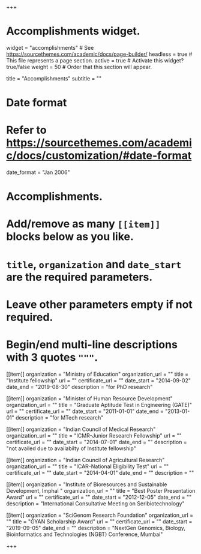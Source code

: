 +++
# Accomplishments widget.
widget = "accomplishments"  # See https://sourcethemes.com/academic/docs/page-builder/
headless = true  # This file represents a page section.
active = true  # Activate this widget? true/false
weight = 50  # Order that this section will appear.

title = "Accomplish&shy;ments"
subtitle = ""

# Date format
#   Refer to https://sourcethemes.com/academic/docs/customization/#date-format
date_format = "Jan 2006"

# Accomplishments.
#   Add/remove as many `[[item]]` blocks below as you like.
#   `title`, `organization` and `date_start` are the required parameters.
#   Leave other parameters empty if not required.
#   Begin/end multi-line descriptions with 3 quotes `"""`.

[[item]]
  organization = "Ministry of Education"
  organization_url = ""
  title = "Institute fellowship"
  url = ""
  certificate_url = ""
  date_start = "2014-09-02"
  date_end = "2019-08-30"
  description = "for PhD research"

[[item]]
  organization = "Minister of Human Resource Development"
  organization_url = ""
  title = "Graduate Aptitude Test in Engineering (GATE)"
  url = ""
  certificate_url = ""
  date_start = "2011-01-01"
  date_end = "2013-01-01"
  description = "for MTech research"
  
[[item]]
  organization = "Indian Council of Medical Research"
  organization_url = ""
  title = "ICMR-Junior Research Fellowship"
  url = ""
  certificate_url = ""
  date_start = "2014-07-01"
  date_end = ""
  description = "not availed due to availabilty of Institute fellowship"

[[item]]
  organization = "Indian Council of Agricultural Research"
  organization_url = ""
  title = "ICAR-National Eligibility Test"
  url = ""
  certificate_url = ""
  date_start = "2014-04-01"
  date_end = ""
  description = ""
  
  [[item]]
  organization = "Institute of Bioresources and Sustainable Development, Imphal "
  organization_url = ""
  title = "Best Poster Presentation Award"
  url = ""
  certificate_url = ""
  date_start = "2012-12-05"
  date_end = ""
  description = "International Consultative Meeting on Seribiotechnology"
 
   [[item]]
  organization = "SciGenom Research Foundation"
  organization_url = ""
  title = "GYAN Scholarship Award"
  url = ""
  certificate_url = ""
  date_start = "2019-09-05"
  date_end = ""
  description = "NextGen Genomics, Biology, Bioinformatics and Technologies (NGBT) Conference, Mumbai"

+++
